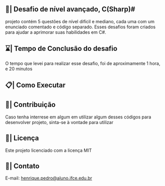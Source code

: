 ## 📑| Desafio de nível avançado, C(Sharp)#

 projeto contém 5 questões de nível difícil e mediano, cada uma com um enunciado comentado e código separado. Esses desafios foram criados para ajudar a aprimorar suas habilidades em C#.

## ⌛| Tempo de Conclusão do desafio 
 
  O tempo que levei para realizar esse desafio, foi de aproximamente 1 hora, e 20 minutos
  
## 📋| Como Executar       
  
                    
                 
   
  
## 👥| Contribuição 

 Caso tenha interrese em algum em utilizar algum desses códigos para desenvolver projeto, sinta-se à vontade para utilizar  

## 📑| Licença

 Este projeto licenciado com a licença MIT
  
## 📱| Contato

   E-mail: henrique.pedro@aluno.ifce.edu.br
 
